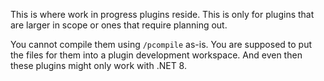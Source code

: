 This is where work in progress plugins reside. This is only for plugins that are larger in scope or ones that require planning out.

You cannot compile them using `/pcompile` as-is. You are supposed to put the files for them into a plugin development workspace.
And even then these plugins might only work with .NET 8.